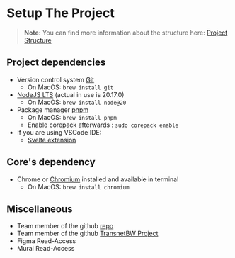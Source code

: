 # Setup The Project

> **Note:** You can find more information about the structure here: 
> [Project Structure](../references/architecture/architecture.md#project-structure)

## Project dependencies

* Version control system [Git](https://git-scm.com)
	* On MacOS: `brew install git`
* [NodeJS LTS](https://nodejs.org) (actual in use is 20.17.0)
	* On MacOS: `brew install node@20`
* Package manager [pnpm](https://pnpm.io/)
	* On MacOS: `brew install pnpm`
	* Enable corepack afterwards : `sudo corepack enable`
* If you are using VSCode IDE:
	* [Svelte extension](https://marketplace.visualstudio.com/items?itemName=svelte.svelte-vscode)

## Core's dependency

* Chrome or [Chromium](https://www.chromium.org) installed and available in terminal  
	* On MacOS: `brew install chromium`

## Miscellaneous

* Team member of the github [repo](https://github.com/sprinteins/oscd-plugins)
* Team member of the github [TransnetBW Project](https://github.com/orgs/sprinteins/projects/7)
* Figma Read-Access
* Mural Read-Access
